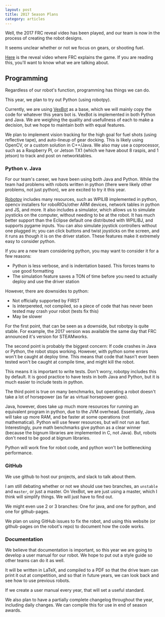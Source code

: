 ```yaml
---
layout: post
title: 2017 Season Plans
category: articles
---
```


Well, the 2017 FRC reveal video has been played, and our team is now in the process of creating the robot designs.

It seems unclear whether or not we focus on gears, or shooting fuel.

[Here](https://www.youtube.com/watch?v=RwwnbLSW6hY) is the reveal video where FRC explains the game. If you are reading this, you'll want to know what we are talking about.

## Programming

Regardless of our robot's function, programming has things we can do.

This year, we plan to try out Python (using robotpy).

Currently, we are using [VexBot](https://github.com/ln-stempunks/vexbot) as a base, which we will mainly copy the code for whatever this years bot is. VexBot is implemented in both Python and Java. We are weighing the quality and usefullness of each to make a decision, but we hope to maintain both with equal features.

We plan to implement vision tracking for the high goal for fuel shots (using reflective tape), and auto-lineup of gear docking. This is likely using OpenCV, or a custom solution in C++/Java. We also may use a coprocessor, such as a Raspberry PI, or Jetson TX1 (which we have about 8 raspis, and 1 jetson) to track and post on networktables.

### Python v. Java

For our team's career, we have been using both Java and Python. While the team had problems with robots written in python (there were likely other problems, not just python), we are excited to try it this year.

[Robotpy](https://github.com/robotpy) includes many resources, such as WPILIB implemented in python, opencv installers for roboRIOs/other ARM devices, network tables in python and JS, and more. It also includes a simulator, which allows us to simulate joysticks on the computer, without needing to be at the robot. It has much better support than the Eclipse default one distributed with WPILIBJ, and supports pygame inputs. You can also simulate joystick controllers without one plugged in; you can click buttons and twist joysticks on the screen, and it runs as though it is on the driver station. These features make it extremely easy to consider python.

If you are a new team considering python, you may want to consider it for a few reasons:

  * Python is less verbose, and is indentation based. This forces teams to use good formatting
  * The simulation feature saves a TON of time before you need to actually deploy and use the driver station

However, there are downsides to python:

  * Not officially supported by FIRST
  * Is interpereted, not compiled, so a piece of code that has never been tested may crash your robot (tests fix this)
  * May be slower

For the first point, that can be seen as a downside, but robotpy is quite stable. For example, the 2017 version was available the same day that FRC announced it's version for STEAMworks.

The second point is probably the biggest concern: If code crashes in Java or Python, the robot stops working. However, with python some errors won't be caught at deploy time. This means that code that hasn't ever been tested won't be caught at compile time, and might kill the robot.

This means it is important to write tests. Don't worry, robotpy includes this by default. It is good practice to have tests in both Java and Python, but it is much easier to include tests in python.

The third point is true on many benchmarks, but operating a robot doesn't take a lot of horsepower (as far as virtual horsepower goes). 

Java, however, does take up much more resources for running an equivalent program in python, due to the JVM overhead. Essentially, Java will take up more RAM, and be faster at some operations (not mathematical). Python will use fewer resources, but will not run as fast. Interestingly, pure math benchmarks give python as a clear winner (because the bignum libraries are implemented in C, not Java). But, robots don't need to be good at bignum libraries.

Python will work fine for robot code, and python won't be bottlenecking performance.

### GitHub

We use github to host our projects, and slack to talk about them.

I am still debating whether or not we should use two branches, an `unstable` and `master`, or just a master. On VexBot, we are just using a master, which I think will simplify things. We will just have to find out.

We might even use 2 or 3 branches: One for java, and one for python, and one for github-pages.

We plan on using GitHub issues to fix the robot, and using this website (or github-pages on the robot's repo) to document how the code works.

### Documentation

We believe that documentation is important, so this year we are going to develop a user manual for our robot. We hope to put out a style guide so other teams can do it as well.

It will be written in LaTeX, and compiled to a PDF so that the drive team can print it out at competition, and so that in future years, we can look back and see how to use previous robots.

If we create a user manual every year, that will set a useful standard.

We also plan to have a partially complete changelog throughout the year, including daily changes. We can compile this for use in end of season awards.


